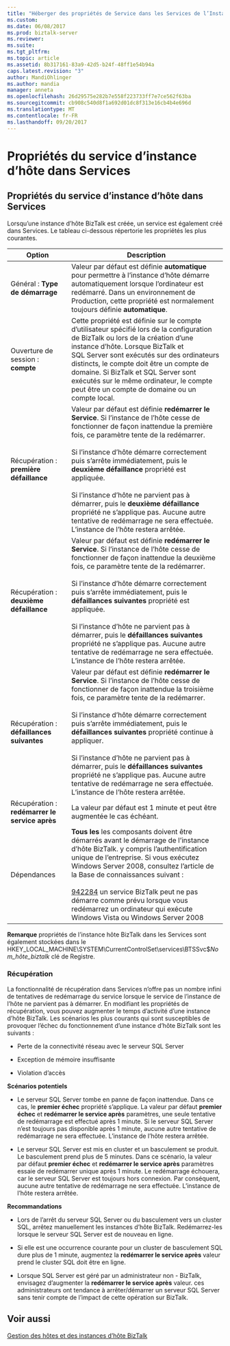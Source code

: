 ```yaml
---
title: "Héberger des propriétés de Service dans les Services de l’Instance | Documents Microsoft"
ms.custom: 
ms.date: 06/08/2017
ms.prod: biztalk-server
ms.reviewer: 
ms.suite: 
ms.tgt_pltfrm: 
ms.topic: article
ms.assetid: 8b317161-83a9-42d5-b24f-48ff1e54b94a
caps.latest.revision: "3"
author: MandiOhlinger
ms.author: mandia
manager: anneta
ms.openlocfilehash: 26d29575e282b7e558f223733ff7e7ce562f63ba
ms.sourcegitcommit: cb908c540d8f1a692d01dc8f313e16cb4b4e696d
ms.translationtype: MT
ms.contentlocale: fr-FR
ms.lasthandoff: 09/20/2017
---
```

# <a name="host-instance-service-properties-in-services"></a>Propriétés du service d’instance d’hôte dans Services
## <a name="host-instance-service-properties-in-services"></a>Propriétés du service d’instance d’hôte dans Services  
 Lorsqu’une instance d’hôte BizTalk est créée, un service est également créé dans Services. Le tableau ci-dessous répertorie les propriétés les plus courantes.  
  
|Option| Description|  
|------------|-----------------|  
|Général : **Type de démarrage**|Valeur par défaut est définie **automatique** pour permettre à l’instance d’hôte démarre automatiquement lorsque l’ordinateur est redémarré. Dans un environnement de Production, cette propriété est normalement toujours définie **automatique**.|  
|Ouverture de session : **compte**|Cette propriété est définie sur le compte d’utilisateur spécifié lors de la configuration de BizTalk ou lors de la création d’une instance d’hôte. Lorsque BizTalk et SQL Server sont exécutés sur des ordinateurs distincts, le compte doit être un compte de domaine. Si BizTalk et SQL Server sont exécutés sur le même ordinateur, le compte peut être un compte de domaine ou un compte local.|  
|Récupération : **première défaillance**|Valeur par défaut est définie **redémarrer le Service**. Si l’instance de l’hôte cesse de fonctionner de façon inattendue la première fois, ce paramètre tente de la redémarrer.<br /><br /> Si l’instance d’hôte démarre correctement puis s’arrête immédiatement, puis le **deuxième défaillance** propriété est appliquée.<br /><br /> Si l’instance d’hôte ne parvient pas à démarrer, puis le **deuxième défaillance** propriété ne s’applique pas. Aucune autre tentative de redémarrage ne sera effectuée. L’instance de l’hôte restera arrêtée.|  
|Récupération : **deuxième défaillance**|Valeur par défaut est définie **redémarrer le Service**. Si l’instance de l’hôte cesse de fonctionner de façon inattendue la deuxième fois, ce paramètre tente de la redémarrer.<br /><br /> Si l’instance d’hôte démarre correctement puis s’arrête immédiatement, puis le **défaillances suivantes** propriété est appliquée.<br /><br /> Si l’instance d’hôte ne parvient pas à démarrer, puis le **défaillances suivantes** propriété ne s’applique pas. Aucune autre tentative de redémarrage ne sera effectuée. L’instance de l’hôte restera arrêtée.|  
|Récupération : **défaillances suivantes**|Valeur par défaut est définie **redémarrer le Service**. Si l’instance de l’hôte cesse de fonctionner de façon inattendue la troisième fois, ce paramètre tente de la redémarrer.<br /><br /> Si l’instance d’hôte démarre correctement puis s’arrête immédiatement, puis le **défaillances suivantes** propriété continue à appliquer.<br /><br /> Si l’instance d’hôte ne parvient pas à démarrer, puis le **défaillances suivantes** propriété ne s’applique pas. Aucune autre tentative de redémarrage ne sera effectuée. L’instance de l’hôte restera arrêtée.|  
|Récupération : **redémarrer le service après**|La valeur par défaut est 1 minute et peut être augmentée le cas échéant.|  
|Dépendances|**Tous les** les composants doivent être démarrés avant le démarrage de l’instance d’hôte BizTalk. y compris l’authentification unique de l’entreprise. Si vous exécutez Windows Server 2008, consultez l’article de la Base de connaissances suivant :<br /><br /> [942284](http://support.microsoft.com/kb/942284) un service BizTalk peut ne pas démarre comme prévu lorsque vous redémarrez un ordinateur qui exécute Windows Vista ou Windows Server 2008|  
  
 **Remarque** propriétés de l’instance hôte BizTalk dans les Services sont également stockées dans le HKEY_LOCAL_MACHINE\SYSTEM\CurrentControlSet\services\BTSSvc$*Nom_hôte_biztalk* clé de Registre.  
  
### <a name="recovery"></a>Récupération  
 La fonctionnalité de récupération dans Services n’offre pas un nombre infini de tentatives de redémarrage du service lorsque le service de l’instance de l’hôte ne parvient pas à démarrer. En modifiant les propriétés de récupération, vous pouvez augmenter le temps d’activité d’une instance d’hôte BizTalk. Les scénarios les plus courants qui sont susceptibles de provoquer l’échec du fonctionnement d’une instance d’hôte BizTalk sont les suivants :  
  
-   Perte de la connectivité réseau avec le serveur SQL Server  
  
-   Exception de mémoire insuffisante  
  
-   Violation d’accès  
  
 **Scénarios potentiels**  
  
-   Le serveur SQL Server tombe en panne de façon inattendue. Dans ce cas, le **premier échec** propriété s’applique. La valeur par défaut **premier échec** et **redémarrer le service après** paramètres, une seule tentative de redémarrage est effectué après 1 minute. Si le serveur SQL Server n’est toujours pas disponible après 1 minute, aucune autre tentative de redémarrage ne sera effectuée. L’instance de l’hôte restera arrêtée.  
  
-   Le serveur SQL Server est mis en cluster et un basculement se produit. Le basculement prend plus de 5 minutes. Dans ce scénario, la valeur par défaut **premier échec** et **redémarrer le service après** paramètres essaie de redémarrer unique après 1 minute. Le redémarrage échouera, car le serveur SQL Server est toujours hors connexion. Par conséquent, aucune autre tentative de redémarrage ne sera effectuée. L’instance de l’hôte restera arrêtée.  
  
 **Recommandations**  
  
-   Lors de l’arrêt du serveur SQL Server ou du basculement vers un cluster SQL, arrêtez manuellement les instances d’hôte BizTalk. Redémarrez-les lorsque le serveur SQL Server est de nouveau en ligne.  
  
-   Si elle est une occurrence courante pour un cluster de basculement SQL dure plus de 1 minute, augmentez la **redémarrer le service après** valeur prend le cluster SQL doit être en ligne.  
  
-   Lorsque SQL Server est géré par un administrateur non - BizTalk, envisagez d’augmenter la **redémarrer le service après** valeur. ces administrateurs ont tendance à arrêter/démarrer un serveur SQL Server sans tenir compte de l’impact de cette opération sur BizTalk.  
  
## <a name="see-also"></a>Voir aussi  
 [Gestion des hôtes et des instances d’hôte BizTalk](../core/managing-biztalk-hosts-and-host-instances.md)